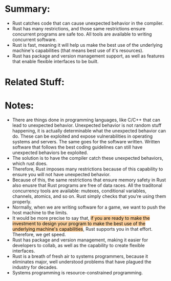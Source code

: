 # Summary:
- Rust catches code that can cause unexpected behavior in the  compiler.
- Rust has many restrictions, and those same restrictions ensure concurrent programs are safe too. All tools are available to writing concurrent software.
- Rust is fast, meaning it will help us make the best use of the underlying machine's capabilities (that means best use of it's resources).
- Rust has package and version management support, as well as features that enable flexible interfaces to be built.
# Related Stuff:
# Notes:
- There are things done in programming languages, like C/C++ that can lead to unexpected behavior. Unexpected behavior is not random stuff happening, it is actually determinable what the unexpected behavior can do. These can be exploited and expose vulnerabilities in operating systems and servers. The same goes for the software written. Written software that follows the best coding guidelines can still have unexpected behaviors be exploited.
- The solution is to have the compiler catch these unexpected behaviors, which rust does.
- Therefore, Rust imposes many restrictions because of this capability to ensure you will not have unexpected behavior.
- Because of this, the same restrictions that ensure memory safety in Rust also enusre that Rust programs are free of data races. All the traditonal concurrency tools are available: mutexes, conditional variables, channels, atomics, and so on. Rust simply checks that you're using them properly.
- Normally, when we are writing software for a game, we want to push the host machine to the limits. 
- It would be more precise to say that, <mark style="background: #FFB86CA6;">if you are ready to make the investment to design your program to make the best use of the underlying machine's capabilities</mark>, Rust supports you in that effort. Therefore, we get speed.
- Rust has package and version management, making it easier for developers to collab, as well as the capability to create flexible interfaces.
- Rust is a breath of fresh air to systems programmers, because it eliminates major, well understood problems that have plagued the industry for decades.
- Systems programming is resource-constrained programming.